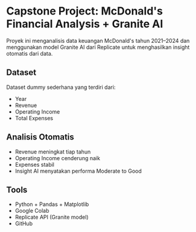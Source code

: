 # Capstone Project: McDonald's Financial Analysis + Granite AI

Proyek ini menganalisis data keuangan McDonald's tahun 2021–2024 dan menggunakan model Granite AI dari Replicate untuk menghasilkan insight otomatis dari data.

## Dataset
Dataset dummy sederhana yang terdiri dari:
- Year
- Revenue
- Operating Income
- Total Expenses

## Analisis Otomatis
- Revenue meningkat tiap tahun
- Operating Income cenderung naik
- Expenses stabil
- Insight AI menyatakan performa Moderate to Good

## Tools
- Python + Pandas + Matplotlib
- Google Colab
- Replicate API (Granite model)
- GitHub
